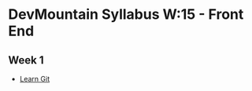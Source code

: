 # DevMountain Syllabus W:15 - Front End

## Week 1
* <a href="https://github.com/DevMountain/learn-git">Learn Git</a>
